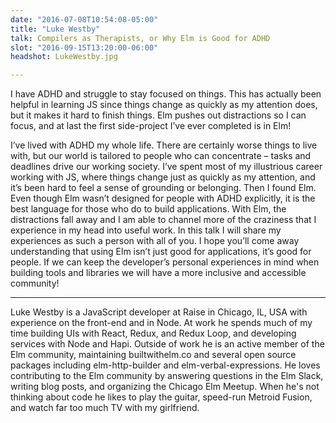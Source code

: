 ```yaml
---
date: "2016-07-08T10:54:08-05:00"
title: "Luke Westby"
talk: Compilers as Therapists, or Why Elm is Good for ADHD
slot: "2016-09-15T13:20:00-06:00"
headshot: LukeWestby.jpg

---
```


I have ADHD and struggle to stay focused on things. This has actually been
helpful in learning JS since things change as quickly as my attention does, but
it makes it hard to finish things. Elm pushes out distractions so I can focus,
and at last the first side-project I’ve ever completed is in Elm!

<!--more-->

I’ve lived with ADHD my whole life. There are certainly worse things to live
with, but our world is tailored to people who can concentrate – tasks and
deadlines drive our working society. I’ve spent most of my illustrious career
working with JS, where things change just as quickly as my attention, and it’s
been hard to feel a sense of grounding or belonging. Then I found Elm. Even
though Elm wasn’t designed for people with ADHD explicitly, it is the best
language for those who do to build applications. With Elm, the distractions fall
away and I am able to channel more of the craziness that I experience in my head
into useful work. In this talk I will share my experiences as such a person with
all of you. I hope you’ll come away understanding that using Elm isn’t just good
for applications, it’s good for people. If we can keep the developer’s personal
experiences in mind when building tools and libraries we will have a more
inclusive and accessible community!

---

Luke Westby is a JavaScript developer at Raise in Chicago, IL, USA with
experience on the front-end and in Node. At work he spends much of my time
building UIs with React, Redux, and Redux Loop, and developing services with
Node and Hapi. Outside of work he is an active member of the Elm community,
maintaining builtwithelm.co and several open source packages including
elm-http-builder and elm-verbal-expressions. He loves contributing to the Elm
community by answering questions in the Elm Slack, writing blog posts, and
organizing the Chicago Elm Meetup. When he's not thinking about code he likes to
play the guitar, speed-run Metroid Fusion, and watch far too much TV with my
girlfriend.
